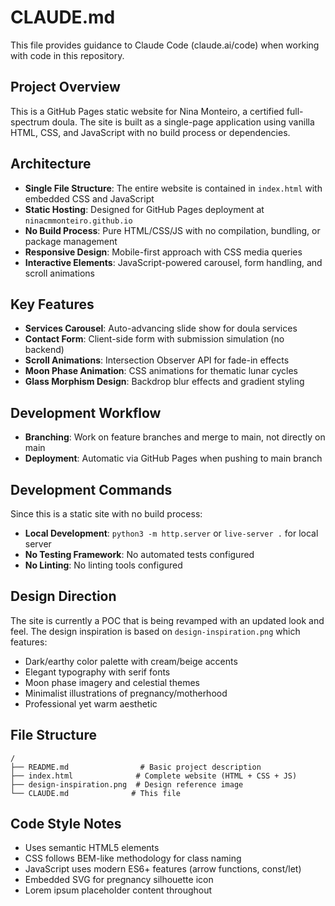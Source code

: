 # CLAUDE.md

This file provides guidance to Claude Code (claude.ai/code) when working with code in this repository.

## Project Overview

This is a GitHub Pages static website for Nina Monteiro, a certified full-spectrum doula. The site is built as a single-page application using vanilla HTML, CSS, and JavaScript with no build process or dependencies.

## Architecture

- **Single File Structure**: The entire website is contained in `index.html` with embedded CSS and JavaScript
- **Static Hosting**: Designed for GitHub Pages deployment at `ninacmmonteiro.github.io`
- **No Build Process**: Pure HTML/CSS/JS with no compilation, bundling, or package management
- **Responsive Design**: Mobile-first approach with CSS media queries
- **Interactive Elements**: JavaScript-powered carousel, form handling, and scroll animations

## Key Features

- **Services Carousel**: Auto-advancing slide show for doula services
- **Contact Form**: Client-side form with submission simulation (no backend)
- **Scroll Animations**: Intersection Observer API for fade-in effects
- **Moon Phase Animation**: CSS animations for thematic lunar cycles
- **Glass Morphism Design**: Backdrop blur effects and gradient styling

## Development Workflow

- **Branching**: Work on feature branches and merge to main, not directly on main
- **Deployment**: Automatic via GitHub Pages when pushing to main branch

## Development Commands

Since this is a static site with no build process:

- **Local Development**: `python3 -m http.server` or `live-server .` for local server
- **No Testing Framework**: No automated tests configured
- **No Linting**: No linting tools configured

## Design Direction

The site is currently a POC that is being revamped with an updated look and feel. The design inspiration is based on `design-inspiration.png` which features:
- Dark/earthy color palette with cream/beige accents
- Elegant typography with serif fonts
- Moon phase imagery and celestial themes
- Minimalist illustrations of pregnancy/motherhood
- Professional yet warm aesthetic

## File Structure

```
/
├── README.md                # Basic project description
├── index.html              # Complete website (HTML + CSS + JS)
├── design-inspiration.png  # Design reference image
└── CLAUDE.md              # This file
```

## Code Style Notes

- Uses semantic HTML5 elements
- CSS follows BEM-like methodology for class naming
- JavaScript uses modern ES6+ features (arrow functions, const/let)
- Embedded SVG for pregnancy silhouette icon
- Lorem ipsum placeholder content throughout